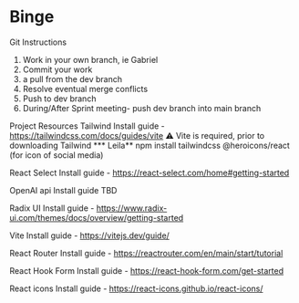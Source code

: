 # Binge

Git Instructions

1. Work in your own branch, ie Gabriel
2. Commit your work
3.  a pull from the dev branch
4. Resolve eventual merge conflicts
5. Push to dev branch
6. During/After Sprint meeting- push dev branch into main branch




Project Resources
Tailwind
 Install guide - https://tailwindcss.com/docs/guides/vite
  ⚠ Vite is required, prior to downloading Tailwind
 *** Leila**
 npm install tailwindcss @heroicons/react (for icon of social media)


 React Select
 Install guide - https://react-select.com/home#getting-started 

OpenAI api
Install guide
TBD

Radix UI
Install guide - https://www.radix-ui.com/themes/docs/overview/getting-started

Vite
Install guide -  https://vitejs.dev/guide/

React Router
Install guide - https://reactrouter.com/en/main/start/tutorial

React Hook Form
Install guide - https://react-hook-form.com/get-started

React icons
Install guide - https://react-icons.github.io/react-icons/

